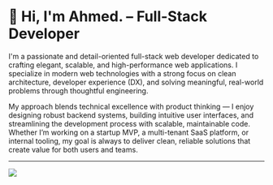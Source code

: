 # 👋 Hi, I'm Ahmed. – Full-Stack Developer

I'm a passionate and detail-oriented full-stack web developer dedicated to crafting elegant, scalable, and high-performance web applications. I specialize in modern web technologies with a strong focus on clean architecture, developer experience (DX), and solving meaningful, real-world problems through thoughtful engineering.

My approach blends technical excellence with product thinking — I enjoy designing robust backend systems, building intuitive user interfaces, and streamlining the development process with scalable, maintainable code. Whether I’m working on a startup MVP, a multi-tenant SaaS platform, or internal tooling, my goal is always to deliver clean, reliable solutions that create value for both users and teams.


----
<img src="https://skillicons.dev/icons?i=nextjs,react,ts,tailwind,nodejs,postgres,prisma,vercel,github,docker" />
